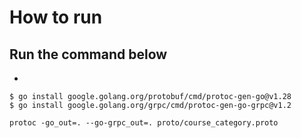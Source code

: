 # How to run

##

## Run the command below
- 
```
$ go install google.golang.org/protobuf/cmd/protoc-gen-go@v1.28
$ go install google.golang.org/grpc/cmd/protoc-gen-go-grpc@v1.2
```


```
protoc -go_out=. --go-grpc_out=. proto/course_category.proto
```

